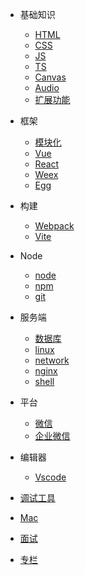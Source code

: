 - 基础知识
  - [HTML](/docs/base/html)
  - [CSS](/docs/base/css)
  - [JS](/docs/base/js)
  - [TS](/docs/base/ts)
  - [Canvas](/docs/base/canvas)
  - [Audio](/docs/base/audio)
  - [扩展功能](/docs/base/ex)
  
- 框架
  - [模块化](/docs/frame/module)
  - [Vue](/docs/frame/vue/index)
  - [React](/docs/frame/react/index)
  - [Weex](/docs/frame/weex/index)
  - [Egg](/docs/frame/egg/index)

- 构建
  - [Webpack](/docs/build/Webpack)
  - [Vite](/docs/build/Vite)

- Node
  - [node](/docs/node/index)
  - [npm](/docs/node/npm/index)
  - [git](/docs/node/git/index)
  
- 服务端
  - [数据库](/docs/server/database/index)
  - [linux](/docs/server/linux/index)
  - [network](/docs/server/network/index)
  - [nginx](/docs/server/nginx/index)
  - [shell](/docs/server/shell/index)

- 平台
  - [微信](/docs/platform/Wx)
  - [企业微信](/docs/platform/qyWx)
  
- 编辑器
  - [Vscode](/docs/editor/vscode/index)
  
- [调试工具](/docs/build/debug)
  
- [Mac](/docs/mac/index)
  
- [面试](/dcos/interview/index)

- [专栏](/docs/question/index)
